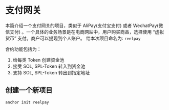 # 支付网关

本篇介绍一个支付网关的项目，类似于 AliPay(支付宝支付) 或者 WechatPay(微信支付) 。一个具体的业务场景是在电商网站中，用户购买商品，选择使用 “虚拟货币” 支付。商户可以提现到个人账户。
给本次项目命名为: `reelpay`

合约功能包括为：

1. 给每类 Token 创建资金池
2. 接受 SOL, SPL-Token 转入到资金池
3. 支持 SOL, SPL-Token 转出到指定地址

## 创建一个新项目

```shell
anchor init reelpay
```
